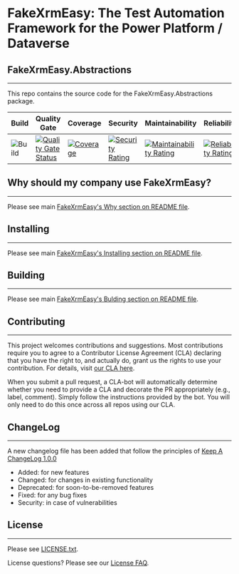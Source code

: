 
# FakeXrmEasy: The Test Automation Framework for the Power Platform / Dataverse

## FakeXrmEasy.Abstractions
--------------------------------------------------
This repo contains the source code for the FakeXrmEasy.Abstractions package.


|Build|Quality Gate|Coverage|Security|Maintainability|Reliability|
|-----| ---------- | ------ | ------ | ------------- | --------- |
|![Build](https://github.com/DynamicsValue/fake-xrm-easy-abstractions/workflows/CI/badge.svg)|[![Quality Gate Status](https://sonarcloud.io/api/project_badges/measure?project=DynamicsValue_fake-xrm-easy-abstractions&metric=alert_status&token=ecafcd1ed73f047af28e3cbdd3375fe1a789814c)](https://sonarcloud.io/dashboard?id=DynamicsValue_fake-xrm-easy-abstractions)|[![Coverage](https://sonarcloud.io/api/project_badges/measure?project=DynamicsValue_fake-xrm-easy-abstractions&metric=coverage&token=ecafcd1ed73f047af28e3cbdd3375fe1a789814c)](https://sonarcloud.io/dashboard?id=DynamicsValue_fake-xrm-easy-abstractions)|[![Security Rating](https://sonarcloud.io/api/project_badges/measure?project=DynamicsValue_fake-xrm-easy-abstractions&metric=security_rating&token=ecafcd1ed73f047af28e3cbdd3375fe1a789814c)](https://sonarcloud.io/dashboard?id=DynamicsValue_fake-xrm-easy-abstractions)|[![Maintainability Rating](https://sonarcloud.io/api/project_badges/measure?project=DynamicsValue_fake-xrm-easy-abstractions&metric=sqale_rating&token=ecafcd1ed73f047af28e3cbdd3375fe1a789814c)](https://sonarcloud.io/dashboard?id=DynamicsValue_fake-xrm-easy-abstractions)|[![Reliability Rating](https://sonarcloud.io/api/project_badges/measure?project=DynamicsValue_fake-xrm-easy-abstractions&metric=reliability_rating&token=ecafcd1ed73f047af28e3cbdd3375fe1a789814c)](https://sonarcloud.io/dashboard?id=DynamicsValue_fake-xrm-easy-abstractions)|

## Why should my company use FakeXrmEasy? 
--------------------------------------------------

Please see main [FakeXrmEasy's Why section on README file](https://github.com/DynamicsValue/fake-xrm-easy#readme).
 

## Installing
-----------------------------------------------

Please see main [FakeXrmEasy's Installing section on README file](https://github.com/DynamicsValue/fake-xrm-easy#readme).

## Building
----------------------------------------------------------
Please see main [FakeXrmEasy's Bulding section on README file](https://github.com/DynamicsValue/fake-xrm-easy#readme).

## Contributing
------------------------

This project welcomes contributions and suggestions. Most contributions require you to agree to a Contributor License Agreement (CLA) declaring that you have the right to, and actually do, grant us the rights to use your contribution. For details, visit [our CLA here](https://github.com/DynamicsValue/licence-agreements/blob/main/FakeXrmEasy/CLA.md).

When you submit a pull request, a CLA-bot will automatically determine whether you need to provide a CLA and decorate the PR appropriately (e.g., label, comment). Simply follow the instructions provided by the bot. You will only need to do this once across all repos using our CLA. 

## ChangeLog
-----------------------------------------------------
A new changelog file has been added that follow the principles of [Keep A ChangeLog 1.0.0](https://keepachangelog.com/en/1.0.0/)

- Added: for new features
- Changed: for changes in existing functionality
- Deprecated: for soon-to-be-removed features
- Fixed: for any bug fixes
- Security: in case of vulnerabilities

## License
-------------------

Please see [LICENSE.txt](https://github.com/DynamicsValue/fake-xrm-easy/blob/main/LICENSE.txt).

License questions? Please see our [License FAQ](https://github.com/DynamicsValue/licence-agreements/blob/main/FakeXrmEasy/FAQ.md).